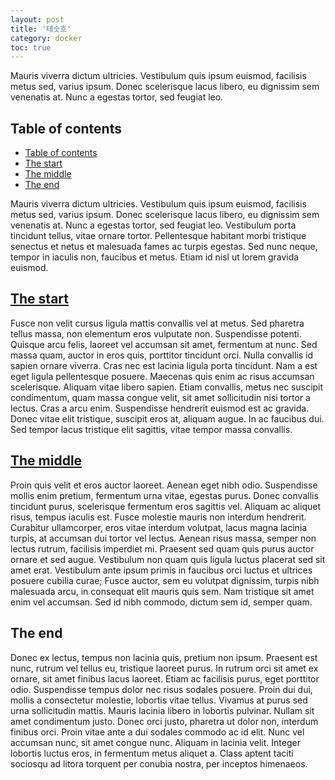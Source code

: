 ```yaml
---
layout: post
title: '테슷흐'
category: docker
toc: true
---
```


Mauris viverra dictum ultricies. Vestibulum quis ipsum euismod, facilisis metus sed, varius ipsum. Donec scelerisque lacus libero, eu dignissim sem venenatis at. Nunc a egestas tortor, sed feugiat leo.

## Table of contents

-   [Table of contents](#table-of-contents)
-   [The start](#the-start)
-   [The middle](#the-middle)
-   [The end](#the-end)

Mauris viverra dictum ultricies. Vestibulum quis ipsum euismod, facilisis metus sed, varius ipsum. Donec scelerisque lacus libero, eu dignissim sem venenatis at. Nunc a egestas tortor, sed feugiat leo. Vestibulum porta tincidunt tellus, vitae ornare tortor. Pellentesque habitant morbi tristique senectus et netus et malesuada fames ac turpis egestas. Sed nunc neque, tempor in iaculis non, faucibus et metus. Etiam id nisl ut lorem gravida euismod.

## [The start](#the-start)

Fusce non velit cursus ligula mattis convallis vel at metus. Sed pharetra tellus massa, non elementum eros vulputate non. Suspendisse potenti. Quisque arcu felis, laoreet vel accumsan sit amet, fermentum at nunc. Sed massa quam, auctor in eros quis, porttitor tincidunt orci. Nulla convallis id sapien ornare viverra. Cras nec est lacinia ligula porta tincidunt. Nam a est eget ligula pellentesque posuere. Maecenas quis enim ac risus accumsan scelerisque. Aliquam vitae libero sapien. Etiam convallis, metus nec suscipit condimentum, quam massa congue velit, sit amet sollicitudin nisi tortor a lectus. Cras a arcu enim. Suspendisse hendrerit euismod est ac gravida. Donec vitae elit tristique, suscipit eros at, aliquam augue. In ac faucibus dui. Sed tempor lacus tristique elit sagittis, vitae tempor massa convallis.

## [The middle](#the-middle)

Proin quis velit et eros auctor laoreet. Aenean eget nibh odio. Suspendisse mollis enim pretium, fermentum urna vitae, egestas purus. Donec convallis tincidunt purus, scelerisque fermentum eros sagittis vel. Aliquam ac aliquet risus, tempus iaculis est. Fusce molestie mauris non interdum hendrerit. Curabitur ullamcorper, eros vitae interdum volutpat, lacus magna lacinia turpis, at accumsan dui tortor vel lectus. Aenean risus massa, semper non lectus rutrum, facilisis imperdiet mi. Praesent sed quam quis purus auctor ornare et sed augue. Vestibulum non quam quis ligula luctus placerat sed sit amet erat. Vestibulum ante ipsum primis in faucibus orci luctus et ultrices posuere cubilia curae; Fusce auctor, sem eu volutpat dignissim, turpis nibh malesuada arcu, in consequat elit mauris quis sem. Nam tristique sit amet enim vel accumsan. Sed id nibh commodo, dictum sem id, semper quam.

## The end

Donec ex lectus, tempus non lacinia quis, pretium non ipsum. Praesent est nunc, rutrum vel tellus eu, tristique laoreet purus. In rutrum orci sit amet ex ornare, sit amet finibus lacus laoreet. Etiam ac facilisis purus, eget porttitor odio. Suspendisse tempus dolor nec risus sodales posuere. Proin dui dui, mollis a consectetur molestie, lobortis vitae tellus. Vivamus at purus sed urna sollicitudin mattis. Mauris lacinia libero in lobortis pulvinar. Nullam sit amet condimentum justo. Donec orci justo, pharetra ut dolor non, interdum finibus orci. Proin vitae ante a dui sodales commodo ac id elit. Nunc vel accumsan nunc, sit amet congue nunc. Aliquam in lacinia velit. Integer lobortis luctus eros, in fermentum metus aliquet a. Class aptent taciti sociosqu ad litora torquent per conubia nostra, per inceptos himenaeos.
